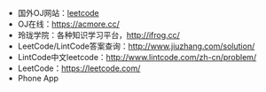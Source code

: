 - 国外OJ网站：[leetcode](https://leetcode.com/ "点击进入")
- OJ在线：https://acmore.cc/
- 玲珑学院：各种知识学习平台，http://ifrog.cc/
- LeetCode/LintCode答案查询：http://www.jiuzhang.com/solution/
- LintCode中文leetcode：http://www.lintcode.com/zh-cn/problem/
- LeetCode：https://leetcode.com/
- Phone App